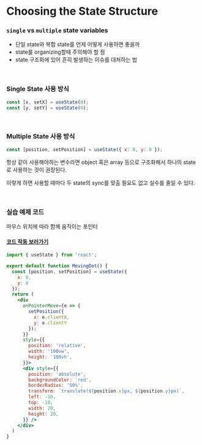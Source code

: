 # ****Choosing the State Structure****

### `single` vs `multiple` state variables

- 단일 state와 복합 state를 언제 어떻게 사용하면 좋을까
- state를 organizing할때 주의해야 할 점
- state 구조화에 있어 흔히 발생하는 이슈를 대처하는 법

<br/>

### Single State 사용 방식

```jsx
const [x, setX] = useState(0);
const [y, setY] = useState(0);
```

<br/>

### Multiple State 사용 방식

```jsx
const [position, setPosition] = useState({ x: 0, y: 0 });
```

항상 같이 사용해야하는 변수라면 object 혹은 array 등으로 구조화해서 하나의 state로 사용하는 것이 권장된다.

이렇게 하면 사용할 때마다 두 state의 sync를 맞출 필요도 없고 실수를 줄일 수 있다.

<br/>

### 실습 예제 코드

마우스 위치에 따라 함께 움직이는 포인터

#### [코드 작동 보러가기](https://react.dev/learn/choosing-the-state-structure#group-related-state)

```jsx
import { useState } from 'react';

export default function MovingDot() {
  const [position, setPosition] = useState({
    x: 0,
    y: 0
  });
  return (
    <div
      onPointerMove={e => {
        setPosition({
          x: e.clientX,
          y: e.clientY
        });
      }}
      style={{
        position: 'relative',
        width: '100vw',
        height: '100vh',
      }}>
      <div style={{
        position: 'absolute',
        backgroundColor: 'red',
        borderRadius: '50%',
        transform: `translate(${position.x}px, ${position.y}px)`,
        left: -10,
        top: -10,
        width: 20,
        height: 20,
      }} />
    </div>
  )
}
```
